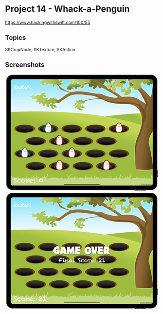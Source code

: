 # Project 14 - Whack-a-Penguin

https://www.hackingwithswift.com/100/55

## Topics

SKCropNode, SKTexture, SKAction

## Screenshots

![screenshot1](screenshots/screen01.png)
![screenshot1](screenshots/screen02.png)
